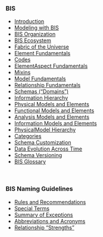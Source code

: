 ### BIS

- [Introduction](./index.md)
- [Modeling with BIS](./intro/modeling-with-bis.md)
- [BIS Organization](./intro/bis-organization.md)
- [BIS Ecosystem](./intro/bis-ecosystem.md)
- [Fabric of the Universe](./intro/fabric-of-the-universe.md)
- [Element Fundamentals](./intro/element-fundamentals.md)
- [Codes](./intro/codes.md)
- [ElementAspect Fundamentals](./intro/elementaspect-fundamentals.md)
- [Mixins](./intro/mixins.md)
- [Model Fundamentals](./intro/model-fundamentals.md)
- [Relationship Fundamentals](./intro/relationship-fundamentals.md)
- [Schemas (“Domains”)](./intro/schemas-domains.md)
- [Information Hierarchy](./intro/information-hierarchy.md)
- [Physical Models and Elements](./intro/physical-models-and-elements.md)
- [Functional Models and Elements](./intro/functional-models-and-elements.md)
- [Analysis Models and Elements](./intro/analysis-models-and-elements.md)
- [Information Models and Elements](./intro/information-models-and-elements.md)
- [PhysicalModel Hierarchy](./intro/physical-hierarchy-organization.md)
- [Categories](./intro/categories.md)
- [Schema Customization](./intro/schema-customization.md)
- [Data Evolution Across Time](./intro/appendix-a-data-evolution-across-time.md)
- [Schema Versioning](./intro/schema-versioning-and-generations.md)
- [BIS Glossary](./intro/glossary.md)

<!-- TODO: The following are not linked in...?
./domains/*
./intro/appendix-c-bis-domain-design-fundamentals.md
./intro/bis-schema-validation.md
./intro/documents.md
./intro/dynamic-data.md
./intro/forms-profiles-and-features.md
./intro/requirements.md
./intro/types-instances-and-catalogs.md
./intro/units.md
-->

&nbsp;

### BIS Naming Guidelines

- [Rules and Recommendations](./naming-guidelines/rules-and-recommendations.md)
- [Special Terms](./naming-guidelines/special-terms.md)
- [Summary of Exceptions](./naming-guidelines/summary-of-exceptions.md)
- [Abbreviations and Acronyms](./naming-guidelines/standard-abbreviations-and-acronyms.md)
- [Relationship “Strengths”](./naming-guidelines/standard-relationship-strengths-names.md)

